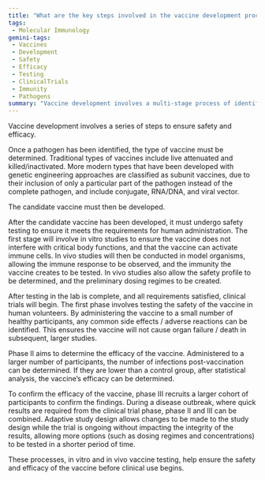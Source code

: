 ```yaml
---
title: "What are the key steps involved in the vaccine development process, and how do they contribute to ensuring vaccine safety and efficacy?"
tags:
 - Molecular Immunology
gemini-tags:
 - Vaccines
 - Development
 - Safety
 - Efficacy
 - Testing
 - ClinicalTrials
 - Immunity
 - Pathogens
summary: "Vaccine development involves a multi-stage process of identifying pathogens, selecting a vaccine type, development, rigorous safety testing through in vitro and in vivo studies, and phased clinical trials to confirm safety and efficacy before approval."
---
```

Vaccine development involves a series of steps to ensure safety and efficacy. 

Once a pathogen has been identified, the type of vaccine must be determined. Traditional types of vaccines include live attenuated and killed/inactivated. More modern types that have been developed with genetic engineering approaches are classified as subunit vaccines, due to their inclusion of only a particular part of the pathogen instead of the complete pathogen, and include conjugate, RNA/DNA, and viral vector. 

The candidate vaccine must then be developed.

After the candidate vaccine has been developed, it must undergo safety testing to ensure it meets the requirements for human administration. The first stage will involve in vitro studies to ensure the vaccine does not interfere with critical body functions, and that the vaccine can activate immune cells. In vivo studies will then be conducted in model organisms, allowing the immune response to be observed, and the immunity the vaccine creates to be tested. In vivo studies also allow the safety profile to be determined, and the preliminary dosing regimes to be created. 

After testing in the lab is complete, and all requirements satisfied, clinical trials will begin. The first phase involves testing the safety of the vaccine in human volunteers. By administering the vaccine to a small number of healthy participants, any common side effects / adverse reactions can be identified. This ensures the vaccine will not cause organ failure / death in subsequent, larger studies. 

Phase II aims to determine the efficacy of the vaccine. Administered to a larger number of participants, the number of infections post-vaccination can be determined. If they are lower than a control group, after statistical analysis, the vaccine’s efficacy can be determined. 

To confirm the efficacy of the vaccine, phase III recruits a larger cohort of participants to confirm the findings. During a disease outbreak, where quick results are required from the clinical trial phase, phase II and III can be combined. Adaptive study design allows changes to be made to the study design while the trial is ongoing without impacting the integrity of the results, allowing more options (such as dosing regimes and concentrations) to be tested in a shorter period of time. 

These processes, in vitro and in vivo vaccine testing, help ensure the safety and efficacy of the vaccine before clinical use begins.